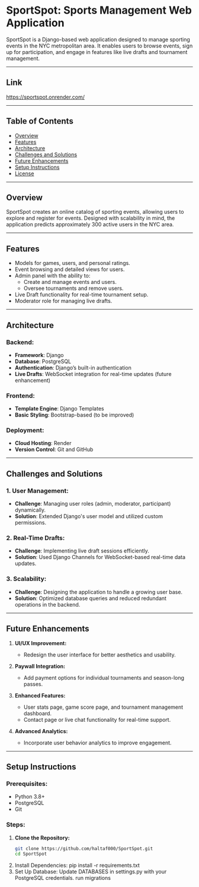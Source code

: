 # SportSpot: Sports Management Web Application

SportSpot is a Django-based web application designed to manage sporting events in the NYC metropolitan area. It enables users to browse events, sign up for participation, and engage in features like live drafts and tournament management.

---
## Link
https://sportspot.onrender.com/

---

## Table of Contents

- [Overview](#overview)
- [Features](#features)
- [Architecture](#architecture)
- [Challenges and Solutions](#challenges-and-solutions)
- [Future Enhancements](#future-enhancements)
- [Setup Instructions](#setup-instructions)
- [License](#license)

---

## Overview

SportSpot creates an online catalog of sporting events, allowing users to explore and register for events. Designed with scalability in mind, the application predicts approximately 300 active users in the NYC area. 

---

## Features

- Models for games, users, and personal ratings.
- Event browsing and detailed views for users.
- Admin panel with the ability to:
  - Create and manage events and users.
  - Oversee tournaments and remove users.
- Live Draft functionality for real-time tournament setup.
- Moderator role for managing live drafts.

---

## Architecture

### Backend:
- **Framework**: Django
- **Database**: PostgreSQL
- **Authentication**: Django’s built-in authentication
- **Live Drafts**: WebSocket integration for real-time updates (future enhancement)

### Frontend:
- **Template Engine**: Django Templates
- **Basic Styling**: Bootstrap-based (to be improved)

### Deployment:
- **Cloud Hosting**: Render
- **Version Control**: Git and GitHub

---

## Challenges and Solutions

### 1. **User Management:**
   - **Challenge**: Managing user roles (admin, moderator, participant) dynamically.
   - **Solution**: Extended Django's user model and utilized custom permissions.

### 2. **Real-Time Drafts:**
   - **Challenge**: Implementing live draft sessions efficiently.
   - **Solution**: Used Django Channels for WebSocket-based real-time data updates.

### 3. **Scalability:**
   - **Challenge**: Designing the application to handle a growing user base.
   - **Solution**: Optimized database queries and reduced redundant operations in the backend.

---

## Future Enhancements

1. **UI/UX Improvement:**
   - Redesign the user interface for better aesthetics and usability.

2. **Paywall Integration:**
   - Add payment options for individual tournaments and season-long passes.

3. **Enhanced Features:**
   - User stats page, game score page, and tournament management dashboard.
   - Contact page or live chat functionality for real-time support.

4. **Advanced Analytics:**
   - Incorporate user behavior analytics to improve engagement.

---

## Setup Instructions

### Prerequisites:
- Python 3.8+
- PostgreSQL
- Git

### Steps:
1. **Clone the Repository:**
   ```bash
   git clone https://github.com/haltaf000/SportSpot.git
   cd SportSpot
2. Install Dependencies:
   pip install -r requirements.txt
3. Set Up Database:
   Update DATABASES in settings.py with your PostgreSQL credentials.
   run migrations
   

